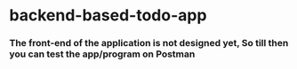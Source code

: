 # backend-based-todo-app

### The front-end of the application is not designed yet, So till then you can test the app/program on Postman
